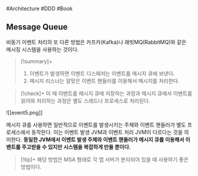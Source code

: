 #Architecture #DDD #Book

## Message Queue
비동기 이벤트 처리의 또 다른 방법은 카프카(Kafka)나 래빗MQ(RabbitMQ)와 같은 메시징 시스템을 사용하는 것이다.

> [!summary]+ 
> 1. 이벤트가 발생하면 이벤트 디스패처는 이벤트를 메시지 큐에 보낸다. 
> 2. 메시지 리스너는 알맞은 이벤트 핸들러를 이용해서 메시지를 처리한다.

> [!check]+ 
> 이 때 이벤트를 메시지 큐에 저장하는 과정과 메시지 큐에서 이벤트를 읽어와 처리하는 과정은 별도 스레드나 프로세스로 처리된다.

![[event5.png]]

메시지 큐를 사용하면 일반적으로 이벤트를 발생시키는 주체와 이벤트 핸들러가 별도 프로세스에서 동작한다. 이는 이벤트 발생 JVM과 이벤트 처리 JVM이 다르다는 것을 의미한다. **동일한 JVM에서 이벤트 발생 주체와 이벤트 핸들러가 메시지 큐를 이용해서 이벤트를 주고받을 수 있지만 시스템을 복잡하게 만들 뿐이다.**

> [!tip]+ 
> 해당 방법은 MSA 형태로 각 앱 서버가 분리되어 있을 때 사용하기 좋은 방법이다.